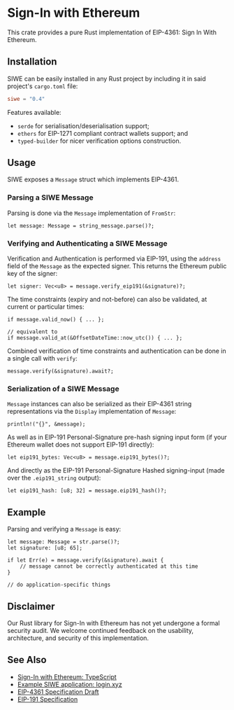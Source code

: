# Sign-In with Ethereum

This crate provides a pure Rust implementation of EIP-4361: Sign In With Ethereum.

## Installation

SIWE can be easily installed in any Rust project by including it in said project's `cargo.toml` file:

``` toml
siwe = "0.4"
```

Features available:
- `serde` for serialisation/deserialisation support;
- `ethers` for EIP-1271 compliant contract wallets support; and
- `typed-builder` for nicer verification options construction.

## Usage

SIWE exposes a `Message` struct which implements EIP-4361.

### Parsing a SIWE Message

Parsing is done via the `Message` implementation of `FromStr`:

``` rust,ignore
let message: Message = string_message.parse()?;
```

### Verifying and Authenticating a SIWE Message

Verification and Authentication is performed via EIP-191, using the `address` field of the `Message` as the expected signer. This returns the Ethereum public key of the signer:

``` rust,ignore
let signer: Vec<u8> = message.verify_eip191(&signature)?;
```

The time constraints (expiry and not-before) can also be validated, at current or particular times:

``` rust,ignore
if message.valid_now() { ... };

// equivalent to
if message.valid_at(&OffsetDateTime::now_utc()) { ... };
```

Combined verification of time constraints and authentication can be done in a single call with `verify`:

``` rust,ignore
message.verify(&signature).await?;
```

### Serialization of a SIWE Message

`Message` instances can also be serialized as their EIP-4361 string representations via the `Display` implementation of `Message`:

``` rust,ignore
println!("{}", &message);
```

As well as in EIP-191 Personal-Signature pre-hash signing input form (if your Ethereum wallet does not support EIP-191 directly):

``` rust,ignore
let eip191_bytes: Vec<u8> = message.eip191_bytes()?;
```

And directly as the EIP-191 Personal-Signature Hashed signing-input (made over the `.eip191_string` output):

``` rust,ignore
let eip191_hash: [u8; 32] = message.eip191_hash()?;
```

## Example

Parsing and verifying a `Message` is easy:

``` rust,ignore
let message: Message = str.parse()?;
let signature: [u8; 65];

if let Err(e) = message.verify(&signature).await {
    // message cannot be correctly authenticated at this time
}

// do application-specific things
```

## Disclaimer

Our Rust library for Sign-In with Ethereum has not yet undergone a formal security
audit. We welcome continued feedback on the usability, architecture, and security
of this implementation.

## See Also

- [Sign-In with Ethereum: TypeScript](https://github.com/spruceid/siwe)
- [Example SIWE application: login.xyz](https://login.xyz)
- [EIP-4361 Specification Draft](https://eips.ethereum.org/EIPS/eip-4361)
- [EIP-191 Specification](https://eips.ethereum.org/EIPS/eip-191)
